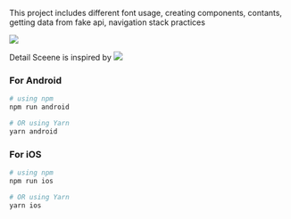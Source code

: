 This project includes different font usage, creating components, contants, getting data from fake api, navigation stack practices


![](https://github.com/elifgul98/RNNavigationProject/blob/main/navigation.gif)

Detail Sceene is inspired by
![]([https://github.com/elifgul98/RNFirstHw/blob/main/Homework1.gif](https://github.com/elifgul98/RNNavigationProject/blob/main/inspired.png))

### For Android

```bash
# using npm
npm run android

# OR using Yarn
yarn android
```

### For iOS

```bash
# using npm
npm run ios

# OR using Yarn
yarn ios
```
